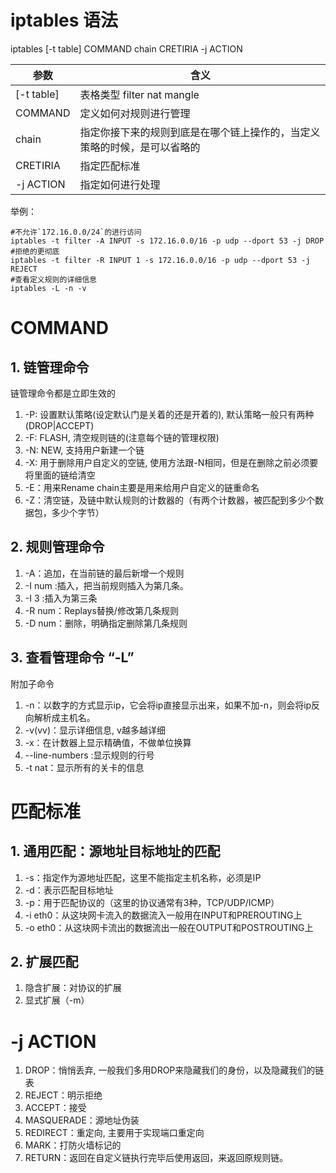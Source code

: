 # iptables 语法

iptables [-t table] COMMAND chain CRETIRIA -j ACTION

| 参数        | 含义                      |
| ---------- | ------------------------- |
| [-t table] | 表格类型 filter nat mangle |
| COMMAND    | 定义如何对规则进行管理       |
| chain      | 指定你接下来的规则到底是在哪个链上操作的，当定义策略的时候，是可以省略的 |
| CRETIRIA   | 指定匹配标准               |
| -j ACTION  | 指定如何进行处理            |

举例：

```
#不允许`172.16.0.0/24`的进行访问
iptables -t filter -A INPUT -s 172.16.0.0/16 -p udp --dport 53 -j DROP
#拒绝的更彻底
iptables -t filter -R INPUT 1 -s 172.16.0.0/16 -p udp --dport 53 -j REJECT
#查看定义规则的详细信息
iptables -L -n -v
```

# COMMAND

## 1. 链管理命令

链管理命令都是立即生效的

1. -P: 设置默认策略(设定默认门是关着的还是开着的), 默认策略一般只有两种(DROP|ACCEPT)
2. -F: FLASH, 清空规则链的(注意每个链的管理权限)
3. -N: NEW,  支持用户新建一个链
4. -X: 用于删除用户自定义的空链, 使用方法跟-N相同，但是在删除之前必须要将里面的链给清空
5. -E：用来Rename chain主要是用来给用户自定义的链重命名
6. -Z：清空链，及链中默认规则的计数器的（有两个计数器，被匹配到多少个数据包，多少个字节）

## 2. 规则管理命令

1. -A：追加，在当前链的最后新增一个规则
2. -I num :插入，把当前规则插入为第几条。
3. -I 3 :插入为第三条
4. -R num：Replays替换/修改第几条规则
5. -D num：删除，明确指定删除第几条规则

## 3. 查看管理命令 “-L”

附加子命令

1. -n：以数字的方式显示ip，它会将ip直接显示出来，如果不加-n，则会将ip反向解析成主机名。
2. -v(vv)：显示详细信息, v越多越详细
3. -x：在计数器上显示精确值，不做单位换算
4. --line-numbers :显示规则的行号
5. -t nat：显示所有的关卡的信息

# 匹配标准

## 1. 通用匹配：源地址目标地址的匹配

1. -s：指定作为源地址匹配，这里不能指定主机名称，必须是IP
2. -d：表示匹配目标地址
3. -p：用于匹配协议的（这里的协议通常有3种，TCP/UDP/ICMP）
4. -i eth0：从这块网卡流入的数据流入一般用在INPUT和PREROUTING上
5. -o eth0：从这块网卡流出的数据流出一般在OUTPUT和POSTROUTING上

## 2. 扩展匹配

1. 隐含扩展：对协议的扩展
2. 显式扩展（-m）

# -j ACTION

1. DROP：悄悄丢弃, 一般我们多用DROP来隐藏我们的身份，以及隐藏我们的链表
2. REJECT：明示拒绝
3. ACCEPT：接受
4. MASQUERADE：源地址伪装
5. REDIRECT：重定向, 主要用于实现端口重定向
6. MARK：打防火墙标记的
7. RETURN：返回在自定义链执行完毕后使用返回，来返回原规则链。
